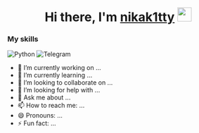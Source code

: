 <h1 align="center">Hi there, I'm <a href="https://nikak1tty.github.io/" target="_blank">nikak1tty</a> 
<img src="https://github.com/blackcater/blackcater/raw/main/images/Hi.gif" height="32"/></h1>



<!--
**nikak1tty/nikak1tty** is a ✨ _special_ ✨ repository because its `README.md` (this file) appears on your GitHub profile.-->
### My skills
![Python](https://img.shields.io/badge/python-3670A0?style=for-the-badge&logo=python&logoColor=ffdd54)
![Telegram](https://img.shields.io/badge/Telegram-2CA5E0?style=for-the-badge&logo=telegram&logoColor=white)


- 🔭 I’m currently working on ...
- 🌱 I’m currently learning ...
- 👯 I’m looking to collaborate on ...
- 🤔 I’m looking for help with ...
- 💬 Ask me about ...
- 📫 How to reach me: ...
- 😄 Pronouns: ...
- ⚡ Fun fact: ...

